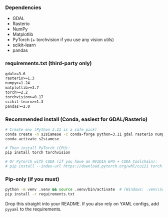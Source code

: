 ### Dependencies

* GDAL
* Rasterio
* NumPy
* Matplotlib
* PyTorch (+ torchvision if you use any vision utils)
* scikit-learn
* pandas

### requirements.txt (third-party only)

```txt
gdal>=3.6
rasterio>=1.3
numpy>=1.24
matplotlib>=3.7
torch>=2.2
torchvision>=0.17
scikit-learn>=1.3
pandas>=2.0
```

### Recommended install (Conda, easiest for GDAL/Rasterio)

```bash
# Create env (Python 3.11 is a safe pick)
conda create -n s2siamese -c conda-forge python=3.11 gdal rasterio numpy pandas scikit-learn matplotlib
conda activate s2siamese

# Then install PyTorch (CPU):
pip install torch torchvision

# Or PyTorch with CUDA (if you have an NVIDIA GPU + CUDA toolchain):
# pip install --index-url https://download.pytorch.org/whl/cu121 torch torchvision
```

### Pip-only (if you must)

```bash
python -m venv .venv && source .venv/bin/activate  # (Windows: .venv\Scripts\activate)
pip install -r requirements.txt
```

Drop this straight into your README. If you also rely on YAML configs, add `pyyaml` to the requirements.
